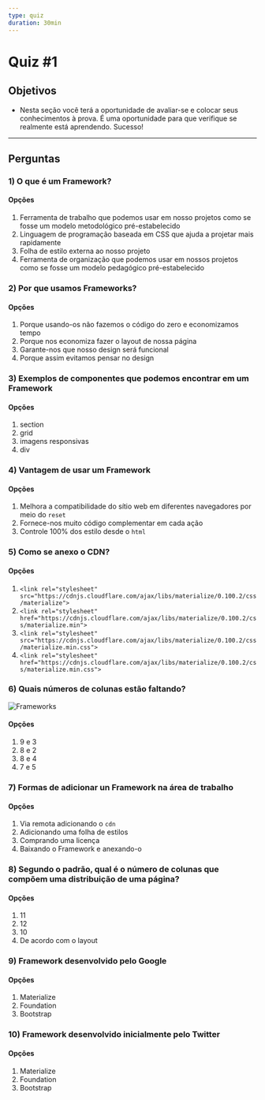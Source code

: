 ```yaml
---
type: quiz
duration: 30min
---
```


# Quiz #1

## Objetivos

- Nesta seção você terá a oportunidade de avaliar-se e colocar seus
  conhecimentos à prova. É uma oportunidade para que verifique se realmente está
  aprendendo. Sucesso!

***

## Perguntas

### 1) O que é um Framework?

#### Opções

1. Ferramenta de trabalho que podemos usar em nosso projetos como se fosse um
   modelo metodológico pré-estabelecido
2. Linguagem de programação baseada em CSS que ajuda a projetar mais rapidamente
3. Folha de estilo externa ao nosso projeto
4. Ferramenta de organização que podemos usar em nossos projetos como se fosse
   um modelo pedagógico pré-estabelecido

<solution style="display:none;">1</solution>

### 2) Por que usamos Frameworks?

#### Opções

1. Porque usando-os não fazemos o código do zero e economizamos tempo
2. Porque nos economiza fazer o layout de nossa página
3. Garante-nos que nosso design será funcional
4. Porque assim evitamos pensar no design

<solution style="display:none;">1,3</solution>

### 3) Exemplos de componentes que podemos encontrar em um Framework

#### Opções

1. section
2. grid
3. imagens responsivas
4. div

<solution style="display:none;">2,3</solution>

### 4) Vantagem de usar um Framework

#### Opções

1. Melhora a compatibilidade do sítio web em diferentes navegadores por meio do
   `reset`
2. Fornece-nos muito código complementar em cada ação
3. Controle 100% dos estilo desde o `html`

<solution style="display:none;">1</solution>

### 5) Como se anexo o CDN?

#### Opções

1. `<link rel="stylesheet" src="https://cdnjs.cloudflare.com/ajax/libs/materialize/0.100.2/css/materialize">`
2. `<link rel="stylesheet" href="https://cdnjs.cloudflare.com/ajax/libs/materialize/0.100.2/css/materialize.min">`
3. `<link rel="stylesheet" src="https://cdnjs.cloudflare.com/ajax/libs/materialize/0.100.2/css/materialize.min.css">`
4. `<link rel="stylesheet" href="https://cdnjs.cloudflare.com/ajax/libs/materialize/0.100.2/css/materialize.min.css">`

<solution style="display:none;">4</solution>

### 6) Quais números de colunas estão faltando?

![Frameworks](https://user-images.githubusercontent.com/25912510/54452462-3deed300-4723-11e9-8267-f0c150103ae2.jpg)

#### Opções

1. 9 e 3
2. 8 e 2
3. 8 e 4
4. 7 e 5

<solution style="display:none;">3</solution>

### 7) Formas de adicionar un Framework na área de trabalho

#### Opções

1. Via remota adicionando o `cdn`
2. Adicionando uma folha de estilos
3. Comprando uma licença
4. Baixando o Framework e anexando-o

<solution style="display:none;">1,4</solution>

### 8) Segundo o padrão, qual é o número de colunas que compõem uma distribuição de uma página?

#### Opções

1. 11
2. 12
3. 10
4. De acordo com o layout

<solution style="display:none;">2</solution>

### 9) Framework desenvolvido pelo Google

#### Opções

1. Materialize
2. Foundation
3. Bootstrap

<solution style="display:none;">1</solution>

### 10) Framework desenvolvido inicialmente pelo Twitter

#### Opções

1. Materialize
2. Foundation
3. Bootstrap

<solution style="display:none;">3</solution>
